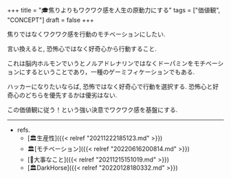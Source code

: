 +++
title = "🎓焦りよりもワクワク感を人生の原動力にする"
tags = ["価値観", "CONCEPT"]
draft = false
+++

焦りではなくワクワク感を行動のモチベーションにしたい.

言い換えると, 恐怖心ではなく好奇心から行動すること.

これは脳内ホルモンでいうとノルアドレナリンではなくドーパミンをモチベーションにするということであり，一種のゲーミフィケーションでもある.

ハッカーになりたいならば, 恐怖ではなく好奇心で行動を選択する. 恐怖心と好奇心のどちらを優先するかは優劣はない.

この価値観に従う！という強い決意でワクワク感を基盤にする.

---

-   refs.
    -   [🏛生産性]({{< relref "20211222185123.md" >}})
    -   🏛[モチベーション]({{< relref "20220616200814.md" >}})
    -   [🦊大事なこと]({{< relref "20211215151019.md" >}})
    -   [🏛DarkHorse]({{< relref "20220128180332.md" >}})

